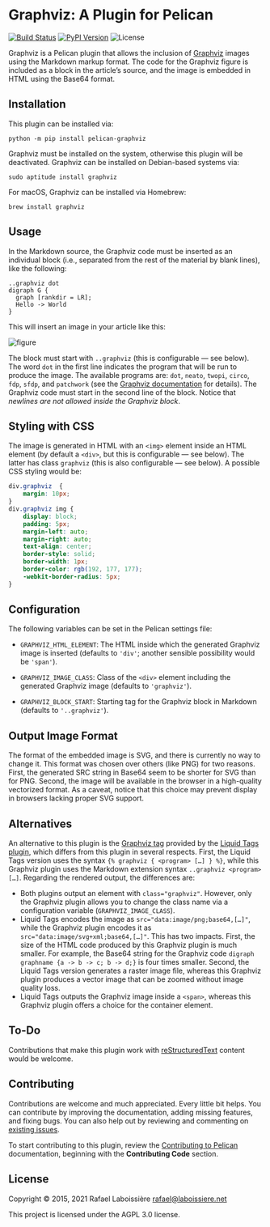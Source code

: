 Graphviz: A Plugin for Pelican
==============================

[![Build Status](https://img.shields.io/github/workflow/status/pelican-plugins/graphviz/build)](https://github.com/pelican-plugins/graphviz/actions)
[![PyPI Version](https://img.shields.io/pypi/v/pelican-graphviz)](https://pypi.org/project/pelican-graphviz/)
![License](https://img.shields.io/pypi/l/pelican-graphviz?color=blue)

Graphviz is a Pelican plugin that allows the inclusion of [Graphviz][] images using the Markdown markup format. The code for the Graphviz figure is included as a block in the article’s source, and the image is embedded in HTML using the Base64 format.

[Graphviz]: https://www.graphviz.org


Installation
------------

This plugin can be installed via:

    python -m pip install pelican-graphviz

Graphviz must be installed on the system, otherwise this plugin will be deactivated. Graphviz can be installed on Debian-based systems via:

    sudo aptitude install graphviz

For macOS, Graphviz can be installed via Homebrew:

    brew install graphviz


Usage
-----

In the Markdown source, the Graphviz code must be inserted as an individual block (i.e., separated from the rest of the material by blank lines), like the following:

```markdwon
..graphviz dot
digraph G {
  graph [rankdir = LR];
  Hello -> World
}
```

This will insert an image in your article like this:

![figure](hello-world.png)

The block must start with `..graphviz` (this is configurable — see below). The word `dot` in the first line indicates the program that will be run to produce the image. The available programs are: `dot`, `neato`, `twopi`, `circo`, `fdp`, `sfdp`, and `patchwork` (see the [Graphviz documentation][] for details). The Graphviz code must start in the second line of the block. Notice that *newlines are not allowed inside the Graphviz block*.

[Graphviz documentation]: https://www.graphviz.org/documentation/


Styling with CSS
----------------

The image is generated in HTML with an `<img>` element inside an HTML element (by default a `<div>`, but this is configurable — see below). The latter has class `graphviz` (this is also configurable — see below). A possible CSS styling would be:

```css
div.graphviz  {
    margin: 10px;
}
div.graphviz img {
    display: block;
    padding: 5px;
    margin-left: auto;
    margin-right: auto;
    text-align: center;
    border-style: solid;
    border-width: 1px;
    border-color: rgb(192, 177, 177);
    -webkit-border-radius: 5px;
}
```


Configuration
-------------

The following variables can be set in the Pelican settings file:

- `GRAPHVIZ_HTML_ELEMENT`: The HTML inside which the generated Graphviz image is inserted (defaults to `'div'`; another sensible possibility would be `'span'`).

- `GRAPHVIZ_IMAGE_CLASS`: Class of the `<div>` element including the generated Graphviz image (defaults to `'graphviz'`).

- `GRAPHVIZ_BLOCK_START`: Starting tag for the Graphviz block in Markdown (defaults to `'..graphviz'`).


Output Image Format
-------------------

The format of the embedded image is SVG, and there is currently no way to change it. This format was chosen over others (like PNG) for two reasons. First, the generated SRC string in Base64 seem to be shorter for SVG than for PNG. Second, the image will be available in the browser in a high-quality vectorized format. As a caveat, notice that this choice may prevent display in browsers lacking proper SVG support.


Alternatives
------------

An alternative to this plugin is the [Graphviz tag][] provided by the [Liquid Tags plugin][], which differs from this plugin in several respects. First, the Liquid Tags version uses the syntax `{% graphviz { <program> […] } %}`, while this Graphviz plugin uses the Markdown extension syntax `..graphviz <program> […]`. Regarding the rendered output, the differences are:

- Both plugins output an element with `class="graphviz"`. However, only the Graphviz plugin allows you to change the class name via a configuration variable (`GRAPHVIZ_IMAGE_CLASS`).
- Liquid Tags encodes the image as `src="data:image/png;base64,[…]"`, while the Graphviz plugin encodes it as `src="data:image/svg+xml;base64,[…]"`. This has two impacts. First, the size of the HTML code produced by this Graphviz plugin is much smaller. For example, the Base64 string for the Graphviz code `digraph graphname {a -> b -> c; b -> d;}` is four times smaller. Second, the Liquid Tags version generates a raster image file, whereas this Graphviz plugin produces a vector image that can be zoomed without image quality loss.
- Liquid Tags outputs the Graphviz image inside a `<span>`, whereas this Graphviz plugin offers a choice for the container element.

[Graphviz tag]: https://github.com/pelican-plugins/liquid-tags/blob/main/pelican/plugins/liquid_tags/graphviz.py
[Liquid Tags plugin]: https://github.com/pelican-plugins/liquid-tags


To-Do
-----

Contributions that make this plugin work with [reStructuredText][] content would be welcome.

[reStructuredText]: https://docutils.sourceforge.io/rst.html


Contributing
------------

Contributions are welcome and much appreciated. Every little bit helps. You can contribute by improving the documentation, adding missing features, and fixing bugs. You can also help out by reviewing and commenting on [existing issues][].

To start contributing to this plugin, review the [Contributing to Pelican][] documentation, beginning with the **Contributing Code** section.

[existing issues]: https://github.com/pelican-plugins/graphviz/issues
[Contributing to Pelican]: https://docs.getpelican.com/en/latest/contribute.html


License
-------

Copyright © 2015, 2021  Rafael Laboissière <rafael@laboissiere.net>

This project is licensed under the AGPL 3.0 license.

